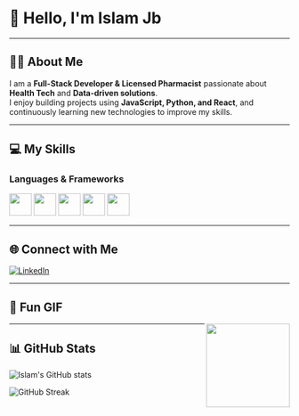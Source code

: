 # 👋 Hello, I'm Islam Jb


---

## 🧑‍💻 About Me
I am a **Full-Stack Developer & Licensed Pharmacist** passionate about **Health Tech** and **Data-driven solutions**.  
I enjoy building projects using **JavaScript, Python, and React**, and continuously learning new technologies to improve my skills.

---

## 💻 My Skills

### Languages & Frameworks
<img src="https://cdn.jsdelivr.net/gh/devicons/devicon/icons/javascript/javascript-original.svg" width="40" height="40"/>
<img src="https://cdn.jsdelivr.net/gh/devicons/devicon/icons/python/python-original.svg" width="40" height="40"/>
<img src="https://cdn.jsdelivr.net/gh/devicons/devicon/icons/react/react-original.svg" width="40" height="40"/>
<img src="https://cdn.jsdelivr.net/gh/devicons/devicon/icons/html5/html5-original.svg" width="40" height="40"/>
<img src="https://cdn.jsdelivr.net/gh/devicons/devicon/icons/css3/css3-original.svg" width="40" height="40"/>

---

## 🌐 Connect with Me
[![LinkedIn](https://img.shields.io/badge/LinkedIn-0A66C2?style=for-the-badge&logo=linkedin&logoColor=white)](https://www.linkedin.com/in/islam-isbah-6395a7371/)

---

## 🎨 Fun GIF
<img align="right" src="https://media.giphy.com/media/3o7TKtnuHOHHUjR38Y/giphy.gif" width="150"/>

---

## 📊 GitHub Stats
![Islam's GitHub stats](https://github.com/islam-isbah)

![GitHub Streak](https://github-readme-streak-stats.herokuapp.com/?user=islamjb&theme=radical)
